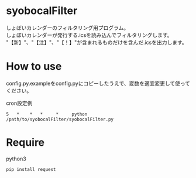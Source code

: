 # syobocalFilter
しょぼいカレンダーのフィルタリング用プログラム。  
しょぼいカレンダーが発行する.icsを読み込んでフィルタリングします。  
"【新】"、"【注】"、"【！】"が含まれるものだけを含んだ.icsを出力します。

# How to use
config.py.exampleをconfig.pyにコピーしたうえで、変数を適宜変更して使ってください。

cron設定例

    5   *    *   *     *     python  /path/to/syobocalFilter/syobocalFilter.py

# Require
python3

    pip install request